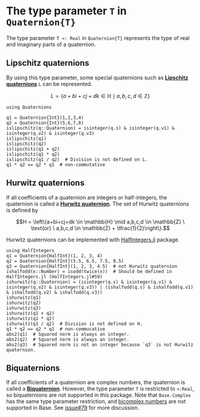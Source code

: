# The type parameter `T` in `Quaternion{T}`

The type parameter `T <: Real` in `Quaternion{T}` represents the type of real and imaginary parts of a quaternion.

## Lipschitz quaternions
By using this type parameter, some special quaternions such as [**Lipschitz quaternions**](https://en.wikipedia.org/wiki/Hurwitz_quaternion) ``L`` can be represented.

```math
L = \left\{a+bi+cj+dk \in \mathbb{H} \mid a,b,c,d \in \mathbb{Z}\right\}
```

```@setup LipschitzHurwitz
using Quaternions
```

```@repl LipschitzHurwitz
q1 = Quaternion{Int}(1,2,3,4)
q2 = Quaternion{Int}(5,6,7,8)
islipschitz(q::Quaternion) = isinteger(q.s) & isinteger(q.v1) & isinteger(q.v2) & isinteger(q.v3)
islipschitz(q1)
islipschitz(q2)
islipschitz(q1 + q2)
islipschitz(q1 * q2)
islipschitz(q1 / q2)  # Division is not defined on L.
q1 * q2 == q2 * q1  # non-commutative
```

## Hurwitz quaternions
If all coefficients of a quaternion are integers or half-integers, the quaternion is called a [**Hurwitz quaternion**](https://en.wikipedia.org/wiki/Hurwitz_quaternion).
The set of Hurwitz quaternions is defined by

```math
H = \left\{a+bi+cj+dk \in \mathbb{H} \mid a,b,c,d \in \mathbb{Z} \ \text{or} \ a,b,c,d \in \mathbb{Z} + \tfrac{1}{2}\right\}.
```

Hurwitz quaternions can be implemented with [HalfIntegers.jl](https://github.com/sostock/HalfIntegers.jl) package.

```@repl LipschitzHurwitz
using HalfIntegers
q1 = Quaternion{HalfInt}(1, 2, 3, 4)
q2 = Quaternion{HalfInt}(5.5, 6.5, 7.5, 8.5)
q3 = Quaternion{HalfInt}(1, 2, 3, 4.5)  # not Hurwitz quaternion
ishalfodd(x::Number) = isodd(twice(x))  # Should be defined in HalfIntegers.jl (HalfIntegers.jl#59)
ishurwitz(q::Quaternion) = (isinteger(q.s) & isinteger(q.v1) & isinteger(q.v2) & isinteger(q.v3)) | (ishalfodd(q.s) & ishalfodd(q.v1) & ishalfodd(q.v2) & ishalfodd(q.v3))
ishurwitz(q1)
ishurwitz(q2)
ishurwitz(q3)
ishurwitz(q1 + q2)
ishurwitz(q1 * q2)
ishurwitz(q1 / q2)  # Division is not defined on H.
q1 * q2 == q2 * q1  # non-commucative
abs2(q1)  # Squared norm is always an integer.
abs2(q2)  # Squared norm is always an integer.
abs2(q3)  # Squared norm is not an integer because `q3` is not Hurwitz quaternion.
```

## Biquaternions
If all coefficients of a quaternion are complex numbers, the quaternion is called a [**Biquaternion**](https://en.wikipedia.org/wiki/Biquaternion).
However, the type parameter `T` is restricted to `<:Real`, so biquaternions are not supported in this package.
Note that `Base.Complex` has the same type parameter restriction, and [bicomplex numbers](https://en.wikipedia.org/wiki/Bicomplex_number) are not supported in Base.
See [issue#79](https://github.com/JuliaGeometry/Quaternions.jl/issues/79) for more discussion.
